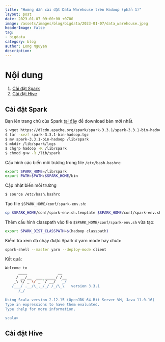 ```yaml
---
title: "Hướng dẫn cài đặt Data Warehouse trên Hadoop (phần 1)"
layout: post
date: 2023-01-07 09:00:00 +0700
image: /assets/images/blog/bigdata/2023-01-07/data_warehouse.jpeg
headerImage: false
tag:
- bigdata
category: blog
author: Long Nguyen
description: 
---
```


# Nội dung

1. [Cài đặt Spark](#install_spark)
2. [Cài đặt Hive](#install_hive)

## Cài đặt Spark <a name="install_spark"></a>

Bạn lên trang chủ của Spark [tại đây](download_spark) để download bản mới nhất.

```sh
$ wget https://dlcdn.apache.org/spark/spark-3.3.1/spark-3.3.1-bin-hadoop.tgz
$ tar -xvzf spark-3.3.1-bin-hadoop.tgz
$ mv spark-3.3.1-bin-hadoop /lib/spark
$ mkdir /lib/spark/logs
$ chgrp hadoop -R /lib/spark
$ chmod g+w -R /lib/spark
```

Cấu hình các biến môi trường trong file `/etc/bash.bashrc`:

```sh
export SPARK_HOME=/lib/spark
export PATH=$PATH:$SPARK_HOME/bin
```

Cập nhật biến môi trường

```sh
$ source /etc/bash.bashrc
```

Tạo file `$SPARK_HOME/conf/spark-env.sh`:

```sh
cp $SPARK_HOME/conf/spark-env.sh.template $SPARK_HOME/conf/spark-env.sh
```

Thêm cấu hình classpath vào file `$SPARK_HOME/conf/spark-env.sh` vừa tạo:

```sh
export SPARK_DIST_CLASSPATH=$(hadoop classpath)
```

Kiểm tra xem đã chạy được Spark ở yarn mode hay chưa:

```sh
spark-shell --master yarn --deploy-mode client
```

Kết quả:
```sh
Welcome to
      ____              __
     / __/__  ___ _____/ /__
    _\ \/ _ \/ _ `/ __/  '_/
   /___/ .__/\_,_/_/ /_/\_\   version 3.3.1
      /_/
         
Using Scala version 2.12.15 (OpenJDK 64-Bit Server VM, Java 11.0.16)
Type in expressions to have them evaluated.
Type :help for more information.

scala> 
```

## Cài đặt Hive <a name="install_hive"></a>

[download_spark]: https://spark.apache.org/downloads.html